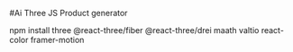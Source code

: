 #Ai Three JS Product generator

npm install three @react-three/fiber @react-three/drei maath valtio react-color framer-motion
